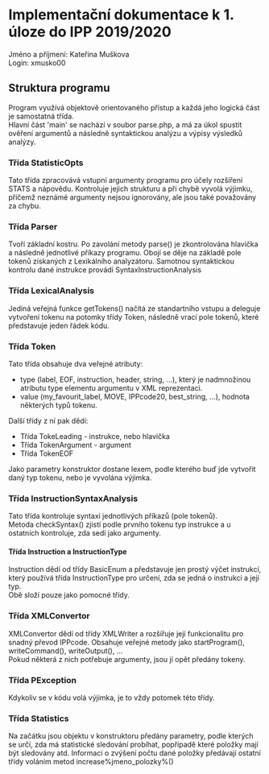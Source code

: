 # Implementační dokumentace k 1. úloze do IPP 2019/2020  
Jméno a příjmení: Kateřina Muškova   
Login: xmusko00

## Struktura programu
Program využívá objektově orientovaného přístup a každá jeho logická část je samostatná třída.  
Hlavní část 'main' se nachází v soubor parse.php, 
a má za úkol spustit ověření argumentů a následně syntaktickou analýzu a výpisy výsledků analýzy.

### Třída StatisticOpts
Tato třída zpracovává vstupní argumenty programu pro účely rozšíření STATS a nápovědu.
Kontroluje jejich strukturu a při chybě vyvolá výjimku, 
přičemž neznámé argumenty nejsou ignorovány, 
ale jsou také považovány za chybu. 

### Třída Parser
Tvoří základní kostru. Po zavolání metody parse() je zkontrolována hlavička a 
následně jednotlivé příkazy programu. 
Obojí se děje na základě pole tokenů získaných z Lexikálního analyzátoru. 
Samotnou syntaktickou kontrolu dané instrukce provádí SyntaxInstructionAnalysis

### Třída LexicalAnalysis
Jediná veřejná funkce getTokens() načítá ze standartního vstupu a 
deleguje vytvoření tokenu na potomky třídy Token, následně vrací pole tokenů, 
které představuje jeden řádek kódu.

### Třída Token
Tato třída obsahuje dva veřejné atributy:  

 * type (label, EOF, instruction, header, string, ...), který je nadmnožinou atributu type elementu argumentu v XML reprezentaci.  
 * value (my_favourit_label, MOVE, IPPcode20, best_string, ...), hodnota některých typů tokenu.  

Další třídy z ní pak dědí:  

 * Třída TokeLeading - instrukce, nebo hlavička  
 * Třída TokenArgument - argument  
 * Třída TokenEOF  

Jako parametry konstruktor dostane lexem, podle kterého buď jde vytvořit daný typ
tokenu, nebo je vyvolána výjimka.

### Třída InstructionSyntaxAnalysis
Tato třída kontroluje syntaxi jednotlivých příkazů (pole tokenů).  
Metoda checkSyntax() zjistí podle prvního tokenu typ instrukce a u ostatních kontroluje, 
zda sedí jako argumenty.

#### Třída Instruction a InstructionType
Instruction dědí od třídy BasicEnum a představuje jen prostý výčet instrukcí, který používá
třída InstructionType pro určení, zda se jedná o instrukci a její typ.  
Obě složí pouze jako pomocné třídy.

### Třída XMLConvertor
XMLConvertor dědí od třídy XMLWriter a rozšířuje její funkcionalitu pro snadný převod IPPcode.
Obsahuje veřejné metody jako startProgram(), writeCommand(), writeOutput(), ...  
Pokud některá z nich potřebuje argumenty, jsou jí opět předány tokeny.

### Třída PException
Kdykoliv se v kódu volá výjimka, je to vždy potomek této třídy.

### Třída Statistics
Na začátku jsou objektu v konstruktoru předány parametry, podle kterých se určí, 
zda má statistické sledování probíhat, popřípadě které položky mají být sledovány atd.
Informaci o zvýšení počtu dané položky předávají ostatní třídy voláním metod 
increase%jmeno_polozky%()


  
